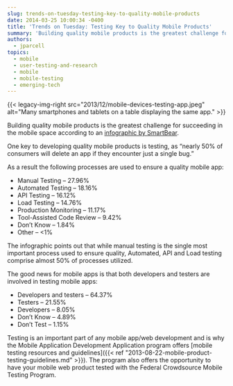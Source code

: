 ```yaml
---
slug: trends-on-tuesday-testing-key-to-quality-mobile-products
date: 2014-03-25 10:00:34 -0400
title: 'Trends on Tuesday: Testing Key to Quality Mobile Products'
summary: 'Building quality mobile products is the greatest challenge for succeeding in the mobile space according to an infographic by SmartBear. One key to developing quality mobile products is testing, as &ldquo;nearly 50% of consumers will delete an app if they encounter just a single bug.&rdquo; As a result the following processes are used to ensure'
authors:
  - jparcell
topics:
  - mobile
  - user-testing-and-research
  - mobile
  - mobile-testing
  - emerging-tech
---
```


{{< legacy-img-right src="2013/12/mobile-devices-testing-app.jpeg" alt="Many smartphones and tablets on a table displaying the same app." >}}
  
Building quality mobile products is the greatest challenge for succeeding in the mobile space according to an <a href="https://web.archive.org/web/20140402152641/http://blog.smartbear.com/mobile/the-state-of-mobile-development-and-testing/">infographic by SmartBear</a>.

One key to developing quality mobile products is testing, as “nearly 50% of consumers will delete an app if they encounter just a single bug.”

As a result the following processes are used to ensure a quality mobile app:

 * Manual Testing &#8211;  27.96%
 * Automated Testing &#8211; 18.16%
 * API Testing &#8211; 16.12%
 * Load Testing &#8211; 14.76%
 * Production Monitoring &#8211; 11.17%
 * Tool-Assisted Code Review &#8211; 9.42%
 * Don&#8217;t Know &#8211; 1.84%
 * Other &#8211; <1%

The infographic points out that while manual testing is the single most important process used to ensure quality, Automated, API and Load testing comprise almost 50% of processes utilized.

The good news for mobile apps is that both developers and testers are involved in testing mobile apps:

 * Developers and testers &#8211; 64.37%
 * Testers &#8211; 21.55%
 * Developers &#8211; 8.05%
 * Don&#8217;t Know &#8211; 4.89%
 * Don&#8217;t Test &#8211; 1.15%

Testing is an important part of any mobile app/web development and is why the Mobile Application Development Application program offers [mobile testing resources and guidelines]({{< ref "2013-08-22-mobile-product-testing-guidelines.md" >}}). The program also offers the opportunity to have your mobile web product tested with the Federal Crowdsource Mobile Testing Program.
